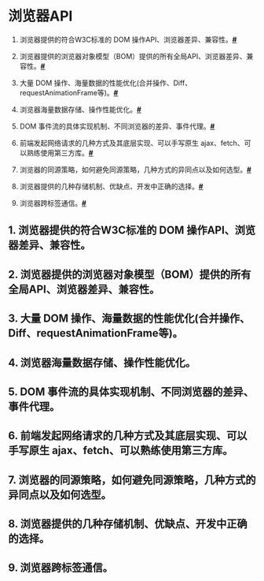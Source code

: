 # 浏览器API

1. 浏览器提供的符合W3C标准的 DOM 操作API、浏览器差异、兼容性。**[#](#1)**

2. 浏览器提供的浏览器对象模型（BOM）提供的所有全局API、浏览器差异、兼容性。**[#](#2)**

3. 大量 DOM 操作、海量数据的性能优化(合并操作、Diff、requestAnimationFrame等)。**[#](#3)**

4. 浏览器海量数据存储、操作性能优化。**[#](#4)**

5. DOM 事件流的具体实现机制、不同浏览器的差异、事件代理。**[#](#5)**

6. 前端发起网络请求的几种方式及其底层实现、可以手写原生 ajax、fetch、可以熟练使用第三方库。**[#](#6)**

7. 浏览器的同源策略，如何避免同源策略，几种方式的异同点以及如何选型。**[#](#7)**

8. 浏览器提供的几种存储机制、优缺点、开发中正确的选择。**[#](#8)**

9. 浏览器跨标签通信。**[#](#9)**



<h2 id="1">1. 浏览器提供的符合W3C标准的 DOM 操作API、浏览器差异、兼容性。</h2>

<h2 id="2">2. 浏览器提供的浏览器对象模型（BOM）提供的所有全局API、浏览器差异、兼容性。</h2>

<h2 id="3">3. 大量 DOM 操作、海量数据的性能优化(合并操作、Diff、requestAnimationFrame等)。</h2>

<h2 id="4">4. 浏览器海量数据存储、操作性能优化。</h2>

<h2 id="5">5. DOM 事件流的具体实现机制、不同浏览器的差异、事件代理。</h2>

<h2 id="6">6. 前端发起网络请求的几种方式及其底层实现、可以手写原生 ajax、fetch、可以熟练使用第三方库。</h2>

<h2 id="7">7. 浏览器的同源策略，如何避免同源策略，几种方式的异同点以及如何选型。</h2>

<h2 id="8">8. 浏览器提供的几种存储机制、优缺点、开发中正确的选择。</h2>

<h2 id="9">9. 浏览器跨标签通信。</h2>